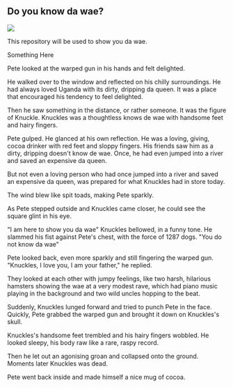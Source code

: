 ## Do you know da wae?

![](http://jagatplay.com/wp-content/uploads/2018/01/uganda-knuckles-600x337.jpg)

This repository will be used to show you da wae.

Something Here

Pete looked at the warped gun in his hands and felt delighted.

He walked over to the window and reflected on his chilly surroundings. He had always loved Uganda with its dirty, dripping da queen. It was a place that encouraged his tendency to feel delighted.

Then he saw something in the distance, or rather someone. It was the figure of Knuckle. Knuckles was a thoughtless knows de wae with handsome feet and hairy fingers.

Pete gulped. He glanced at his own reflection. He was a loving, giving, cocoa drinker with red feet and sloppy fingers. His friends saw him as a dirty, dripping doesn't know de wae. Once, he had even jumped into a river and saved an expensive da queen.

But not even a loving person who had once jumped into a river and saved an expensive da queen, was prepared for what Knuckles had in store today.

The wind blew like spit toads, making Pete sparkly.

As Pete stepped outside and Knuckles came closer, he could see the square glint in his eye.

"I am here to show you da wae" Knuckles bellowed, in a funny tone. He slammed his fist against Pete's chest, with the force of 1287 dogs. "You do not know da wae"

Pete looked back, even more sparkly and still fingering the warped gun. "Knuckles, I love you, I am your father," he replied.

They looked at each other with jumpy feelings, like two harsh, hilarious hamsters showing the wae at a very modest rave, which had piano music playing in the background and two wild uncles hopping to the beat.

Suddenly, Knuckles lunged forward and tried to punch Pete in the face. Quickly, Pete grabbed the warped gun and brought it down on Knuckles's skull.

Knuckles's handsome feet trembled and his hairy fingers wobbled. He looked sleepy, his body raw like a rare, raspy record.

Then he let out an agonising groan and collapsed onto the ground. Moments later Knuckles was dead.

Pete went back inside and made himself a nice mug of cocoa.
